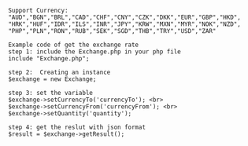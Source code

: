         Support Currency:
        "AUD","BGN","BRL","CAD","CHF","CNY","CZK","DKK","EUR","GBP","HKD", 
        "HRK","HUF","IDR","ILS","INR","JPY","KRW","MXN","MYR","NOK","NZD", 
        "PHP","PLN","RON","RUB","SEK","SGD","THB","TRY","USD","ZAR"

        Example code of get the exchange rate
        step 1: include the Exchange.php in your php file
        include "Exchange.php"; 

        step 2:  Creating an instance
        $exchange = new Exchange;

        step 3: set the variable
        $exchange->setCurrencyTo('currencyTo'); <br>
        $exchange->setCurrencyFrom('currencyFrom'); <br>
        $exchange->setQuantity('quantity');
            
        step 4: get the reslut with json format
        $result = $exchange->getResult();

